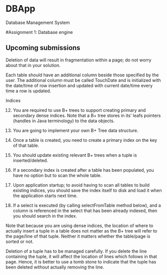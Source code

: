 # DBApp

Database Management System

#Assignment 1: Database engine

Upcoming submissions
--------------------
Deletion of data will result in fragmentation within a page; do not worry about that in your
solution.

Each table should have an additional column beside those specified by the user. The additional
column must be called TouchDate and is initialized with the date/time of row insertion and
updated with current date/time every time a row is updated.

Indices

12) You are required to use B+ trees to support creating primary and secondary dense indices. Note that a B+ tree stores in its’ leafs pointers (handles in Java terminology) to the data objects.

13) You are going to implement your own B+ Tree data structure.

14) Once a table is created, you need to create a primary index on the key of that table.

15) You should update existing relevant B+ trees when a tuple is inserted/deleted.

16) If a secondary index is created after a table has been populated, you have no option but to
scan the whole table.

17) Upon application startup; to avoid having to scan all tables to build existing indices, you
should save the index itself to disk and load it when the application starts next time.

18) If a select is executed (by calling selectFromTable method below), and a column is
referenced in the select that has been already indexed, then you should search in the index.

Note that because you are using dense indices, the location of where to actually insert a tuple in
a table does not matter as the B+ tree will refer to the page/line of that tuple. Neither it matters
whether the table/page is sorted or not.

Deletion of a tuple has to be managed carefully. If you delete the line containing the tuple, it
will affect the location of lines which follows in that page. Hence, it is better to use a tomb stone
to indicate that the tuple has been deleted without actually removing the line.
